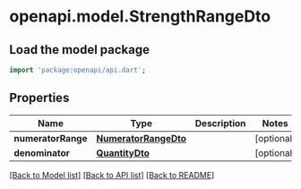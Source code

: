 # openapi.model.StrengthRangeDto

## Load the model package
```dart
import 'package:openapi/api.dart';
```

## Properties
Name | Type | Description | Notes
------------ | ------------- | ------------- | -------------
**numeratorRange** | [**NumeratorRangeDto**](NumeratorRangeDto.md) |  | [optional] 
**denominator** | [**QuantityDto**](QuantityDto.md) |  | [optional] 

[[Back to Model list]](../README.md#documentation-for-models) [[Back to API list]](../README.md#documentation-for-api-endpoints) [[Back to README]](../README.md)


